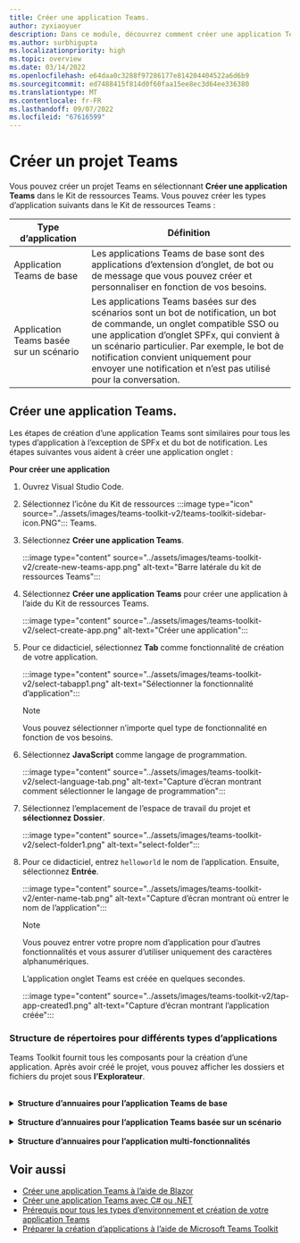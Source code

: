 ```yaml
---
title: Créer une application Teams.
author: zyxiaoyuer
description: Dans ce module, découvrez comment créer une application Teams à l’aide du Kit de ressources Teams
ms.author: surbhigupta
ms.localizationpriority: high
ms.topic: overview
ms.date: 03/14/2022
ms.openlocfilehash: e64daa0c3288f97286177e814204404522a6d6b9
ms.sourcegitcommit: ed7488415f814d0f60faa15ee8ec3d64ee336380
ms.translationtype: MT
ms.contentlocale: fr-FR
ms.lasthandoff: 09/07/2022
ms.locfileid: "67616599"
---
```

# <a name="create-a-new-teams-project"></a>Créer un projet Teams

Vous pouvez créer un projet Teams en sélectionnant **Créer une application Teams** dans le Kit de ressources Teams. Vous pouvez créer les types d’application suivants dans le Kit de ressources Teams :

| Type d’application | Définition |
| --- | --- |
| Application Teams de base | Les applications Teams de base sont des applications d’extension d’onglet, de bot ou de message que vous pouvez créer et personnaliser en fonction de vos besoins. |
| Application Teams basée sur un scénario | Les applications Teams basées sur des scénarios sont un bot de notification, un bot de commande, un onglet compatible SSO ou une application d’onglet SPFx, qui convient à un scénario particulier. Par exemple, le bot de notification convient uniquement pour envoyer une notification et n’est pas utilisé pour la conversation. |

## <a name="create-a-new-teams-app"></a>Créer une application Teams.

Les étapes de création d’une application Teams sont similaires pour tous les types d’application à l’exception de SPFx et du bot de notification. Les étapes suivantes vous aident à créer une application onglet :

**Pour créer une application**

1. Ouvrez Visual Studio Code.
1. Sélectionnez l’icône du Kit de ressources :::image type="icon" source="../assets/images/teams-toolkit-v2/teams-toolkit-sidebar-icon.PNG"::: Teams.
1. Sélectionnez **Créer une application Teams**.

   :::image type="content" source="../assets/images/teams-toolkit-v2/create-new-teams-app.png" alt-text="Barre latérale du kit de ressources Teams":::

1. Sélectionnez **Créer une application Teams** pour créer une application à l’aide du Kit de ressources Teams.

   :::image type="content" source="../assets/images/teams-toolkit-v2/select-create-app.png" alt-text="Créer une application":::

1. Pour ce didacticiel, sélectionnez **Tab** comme fonctionnalité de création de votre application.

   :::image type="content" source="../assets/images/teams-toolkit-v2/select-tabapp1.png" alt-text="Sélectionner la fonctionnalité d’application":::

   > [!NOTE]
   > Vous pouvez sélectionner n’importe quel type de fonctionnalité en fonction de vos besoins.

1. Sélectionnez **JavaScript** comme langage de programmation.

    :::image type="content" source="../assets/images/teams-toolkit-v2/select-language-tab.png" alt-text="Capture d’écran montrant comment sélectionner le langage de programmation":::

1. Sélectionnez l’emplacement de l’espace de travail du projet et **sélectionnez Dossier**.

    :::image type="content" source="../assets/images/teams-toolkit-v2/select-folder1.png" alt-text="select-folder":::

1. Pour ce didacticiel, entrez `helloworld` le nom de l’application. Ensuite, sélectionnez **Entrée**.

   :::image type="content" source="../assets/images/teams-toolkit-v2/enter-name-tab.png" alt-text="Capture d’écran montrant où entrer le nom de l’application":::

   > [!NOTE]
   > Vous pouvez entrer votre propre nom d’application pour d’autres fonctionnalités et vous assurer d’utiliser uniquement des caractères alphanumériques.

   L’application onglet Teams est créée en quelques secondes.

    :::image type="content" source="../assets/images/teams-toolkit-v2/tap-app-created1.png" alt-text="Capture d’écran montrant l’application créée":::

### <a name="directory-structure-for-different-app-types"></a>Structure de répertoires pour différents types d’applications

Teams Toolkit fournit tous les composants pour la création d’une application. Après avoir créé le projet, vous pouvez afficher les dossiers et fichiers du projet sous **l’Explorateur**.

<br>
<details>
<summary><b>Structure d’annuaires pour l’application Teams de base</b></summary>

Vous avez trois types différents d’application Teams de base et la structure d’annuaires ressemble à tous les types d’applications. L’exemple suivant montre une structure de répertoire d’application onglet Teams de base :

| Nom du dossier | Sommaire |
| --- | --- |
| `.fx/configs` | Fichiers de configuration que l’utilisateur peut personnaliser pour l’application Teams. |
| - `.fx/configs/config.<envName>.json` | Fichier de configuration pour chaque environnement. |
| - `.fx/configs/azure.parameters.<envName>.json` | Fichier de paramètres pour l’approvisionnement Azure BICEP pour chaque environnement. |
| - `.fx/configs/projectSettings.json` | Paramètres de projet globaux qui s’appliquent à tous les environnements. |
| `tabs` | Code de la fonctionnalité Tab nécessaire au moment de l’exécution, comme l’avis de confidentialité, les conditions d’utilisation et les onglets de configuration. |
| - `tabs/src/index.jsx` | Point d’entrée de l’application frontale, où le composant principal de l’application est affiché avec `ReactDOM.render()` |
| - `tabs/src/components/App.jsx` | Code permettant de gérer le routage d’URL dans l’application. Il appelle le [Kit de développement logiciel (SDK) client JavaScript Microsoft Teams](../tabs/how-to/using-teams-client-sdk.md) pour établir une communication entre votre application et Teams. |
| - `tabs/src/components/Tab.jsx` | Code pour implémenter l’interface utilisateur de votre application. |
| - `tabs/src/components/TabConfig.jsx` | Code pour implémenter l’interface utilisateur qui configure votre application. |
| `templates/appPackage` | Fichiers de modèle de manifeste d’application et icônes d’application : color.png et outline.png. |
| - `templates/appPackage/manifest.template.json` | Manifeste d’application pour l’exécution de l’application dans un environnement local ou distant.  |
| `templates/azure` | Fichiers de modèle BICEP |

> [!NOTE]
> Si vous disposez d’un bot ou d’une application d’extension de message, des dossiers pertinents sont ajoutés à la structure de répertoires.

Pour en savoir plus sur la structure de répertoires de différents types d’application Teams de base, consultez le tableau suivant :

| Type d’application | Liens |
| --- | --- |
| Pour l’application onglet | [Créer votre première application d’onglet à l’aide de JavaScript](../sbs-gs-javascript.yml) |
| Pour l’application bot | [Créer votre première application de bot à l’aide de JavaScript](../sbs-gs-bot.yml) |
| Pour l’application d’extension de message | [Créer votre première application d’extension de message à l’aide de JavaScript](../sbs-gs-msgext.yml) |

</details>
<br>
<details>
<summary><b>Structure d’annuaires pour l’application Teams basée sur un scénario</b></summary>

Vous disposez de quatre types différents d’applications Teams basées sur des scénarios et la structure d’annuaires est similaire pour tous les types d’applications. L’exemple suivant montre une structure de répertoire d’application Teams basée sur un scénario :

Le nouveau dossier de projet contient le contenu suivant :

| Nom du dossier | Sommaire |
| --- | --- |
| `.fx` | Paramètres, configuration et informations d’environnement au niveau du projet |
| `.vscode` | Fichiers de code VS pour le débogage local |
| `bot` | Code source du bot |
| `templates` | Modèles pour le manifeste d’application Teams et les ressources Azure correspondantes |

Implémentation de notification principale dans le dossier **du bot** et contient :

| Nom de fichier | Sommaire |
| --- | --- |
| `src/adaptiveCards/` | Modèles pour la carte adaptative  |
| `src/internal/` | Code d’initialisation généré pour la fonctionnalité de notification |
| `src/index.*s` | Point d’entrée pour gérer les messages du bot et envoyer des notifications |
| `.gitignore` | Fichier pour exclure des fichiers locaux du projet de bot |
| `package.json` | Fichier de package npm pour le projet de bot |

> [!NOTE]
> Si vous disposez d’un bot de commandes, d’un onglet SSO ou d’une application d’onglet SPFx, des dossiers pertinents sont ajoutés à la structure de répertoires.

Pour en savoir plus sur la structure d’annuaires de différents types d’applications Teams basées sur des scénarios, consultez le tableau suivant :

| Type d’application | Liens |
| --- | --- |
| Pour l’application de bot de notification | [Envoyer une notification à Teams](../sbs-gs-notificationbot.yml) |
| Pour l’application de bot de commande | [Générer un bot de commandes](../sbs-gs-commandbot.yml) |
| Pour l’application d’onglet SPFx | [Créer une application Teams avec SPFx](../sbs-gs-spfx.yml) |

</details>
<br>
<details>
<summary><b>Structure d’annuaires pour l’application multi-fonctionnalités</b></summary>

Vous pouvez ajouter d’autres fonctionnalités à votre application Teams existante à l’aide d’ajouter des fonctionnalités. Par exemple, si vous ajoutez une application bot à l’application onglet existante, Teams Toolkit ajoute le dossier du bot avec des fichiers et du code pertinents.

L’image suivante montre la structure de répertoire de l’application tabulation :

   :::image type="content" source="../assets/images/teams-toolkit-v2/tabapp-directory.png" alt-text="Structure du répertoire de l’application Tab":::

L’image suivante montre la structure de répertoire de l’application onglet avec la fonctionnalité de bot :

   :::image type="content" source="../assets/images/teams-toolkit-v2/tab-app-with-bot-app.png" alt-text="Tab app with bot app directory structure":::

</details>

## <a name="see-also"></a>Voir aussi

* [Créer une application Teams à l’aide de Blazor](../sbs-gs-blazorupdate.yml)
* [Créer une application Teams avec C# ou .NET](../sbs-gs-csharp.yml)
* [Prérequis pour tous les types d’environnement et création de votre application Teams](tools-prerequisites.md)
* [Préparer la création d’applications à l’aide de Microsoft Teams Toolkit](build-environments.md)
